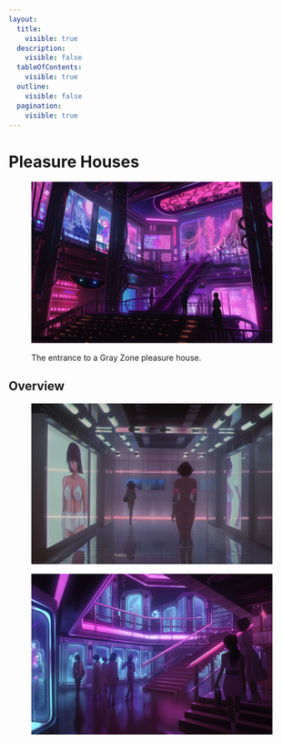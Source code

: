 ```yaml
---
layout:
  title:
    visible: true
  description:
    visible: false
  tableOfContents:
    visible: true
  outline:
    visible: false
  pagination:
    visible: true
---
```


# Pleasure Houses

<figure><img src="../../../.gitbook/assets/pleasurehouse-334.png" alt=""><figcaption><p>The entrance to a Gray Zone pleasure house.</p></figcaption></figure>

## Overview

<div>

<figure><img src="../../../.gitbook/assets/pleasurehouse-204.png" alt=""><figcaption></figcaption></figure>

 

<figure><img src="../../../.gitbook/assets/pleasurehouse-454.png" alt=""><figcaption></figcaption></figure>

</div>
